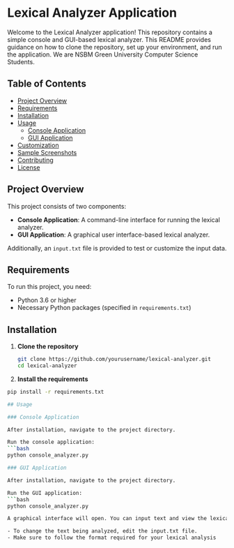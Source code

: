 # Lexical Analyzer Application

Welcome to the Lexical Analyzer application! This repository contains a simple console and GUI-based lexical analyzer. This README provides guidance on how to clone the repository, set up your environment, and run the application. We are NSBM Green University Computer Science Students.

## Table of Contents
- [Project Overview](#project-overview)
- [Requirements](#requirements)
- [Installation](#installation)
- [Usage](#usage)
  - [Console Application](#console-application)
  - [GUI Application](#gui-application)
- [Customization](#customization)
- [Sample Screenshots](#sample-screenshots)
- [Contributing](#contributing)
- [License](#license)

## Project Overview
This project consists of two components:
- **Console Application**: A command-line interface for running the lexical analyzer.
- **GUI Application**: A graphical user interface-based lexical analyzer.

Additionally, an `input.txt` file is provided to test or customize the input data.

## Requirements
To run this project, you need:
- Python 3.6 or higher
- Necessary Python packages (specified in `requirements.txt`)

## Installation
1. **Clone the repository**
   ```bash
   git clone https://github.com/yourusername/lexical-analyzer.git
   cd lexical-analyzer

2. **Install the requirements**
  ```bash
  pip install -r requirements.txt

## Usage

### Console Application

After installation, navigate to the project directory.

Run the console application:
  ```bash
  python console_analyzer.py

### GUI Application

After installation, navigate to the project directory.

Run the GUI application:
  ```bash
  python console_analyzer.py

A graphical interface will open. You can input text and view the lexical analysis results.

- To change the text being analyzed, edit the input.txt file.
- Make sure to follow the format required for your lexical analysis





